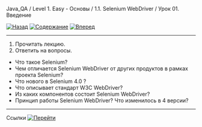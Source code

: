 Java_QA / Level 1. Easy - Основы / 1.1. Selenium WebDriver / Урок 01. Введение

[![Назад](https://img.shields.io/badge/-%D0%9D%D0%B0%D0%B7%D0%B0%D0%B4-brightgreen)](1.%20Лекция.md)
[![Содержание](https://img.shields.io/badge/-%D0%A1%D0%BE%D0%B4%D0%B5%D1%80%D0%B6%D0%B0%D0%BD%D0%B8%D0%B5-purple)](README.md)
[![Вперед](https://img.shields.io/badge/-%D0%92%D0%BF%D0%B5%D1%80%D0%B5%D0%B4-brightgreen)](3.%20Ссылки.md)

***

1. Прочитать лекцию.
2. Ответить на вопросы.

* Что такое Selenium? 
* Чем отличается Selenium WebDriver от других продуктов в рамках проекта Selenium?
* Что нового в Selenium 4.0 ?
* Что описывает стандарт W3C WebDriver?
* Из каких компонентов состоит Selenium WebDriver?
* Принцип работы Selenium WebDriver? Что изменилось в 4 версии?

***

Ссылки [![Перейти](https://img.shields.io/badge/-%D0%9F%D0%B5%D1%80%D0%B5%D0%B9%D1%82%D0%B8-blue)](3.%20Ссылки.md)
